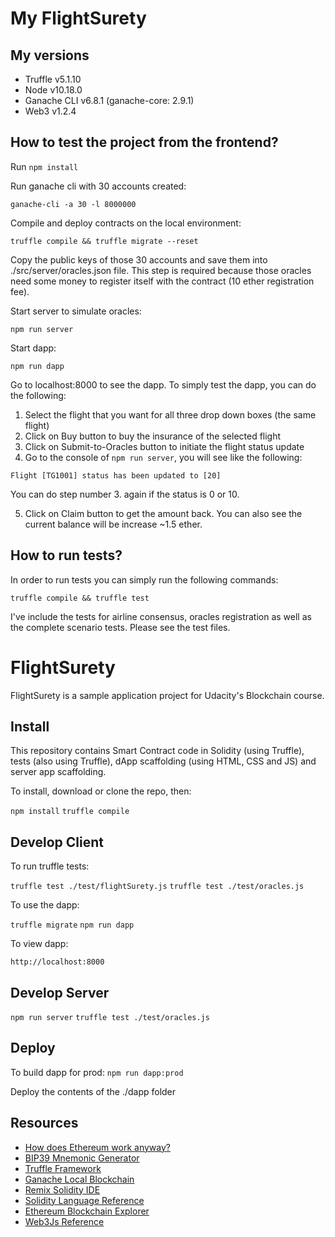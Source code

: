 # My FlightSurety

## My versions

* Truffle v5.1.10
* Node v10.18.0
* Ganache CLI v6.8.1 (ganache-core: 2.9.1)
* Web3 v1.2.4

## How to test the project from the frontend?

Run `npm install`

Run ganache cli with 30 accounts created:

`ganache-cli -a 30 -l 8000000`

Compile and deploy contracts on the local environment:

`truffle compile && truffle migrate --reset`

Copy the public keys of those 30 accounts and save them into ./src/server/oracles.json file. This step is required because those oracles need some money to register itself with the contract (10 ether registration fee).

Start server to simulate oracles:

`npm run server`

Start dapp:

`npm run dapp`

Go to localhost:8000 to see the dapp. To simply test the dapp, you can do the following:
1. Select the flight that you want for all three drop down boxes (the same flight)
2. Click on Buy button to buy the insurance of the selected flight
3. Click on Submit-to-Oracles button to initiate the flight status update
4. Go to the console of `npm run server`, you will see like the following:

`Flight [TG1001] status has been updated to [20]`

You can do step number 3. again if the status is 0 or 10.

5. Click on Claim button to get the amount back. You can also see the current balance will be increase ~1.5 ether.

## How to run tests?

In order to run tests you can simply run the following commands:

`truffle compile && truffle test`

I've include the tests for airline consensus, oracles registration as well as the complete scenario tests. Please see the test files.

# FlightSurety

FlightSurety is a sample application project for Udacity's Blockchain course.

## Install

This repository contains Smart Contract code in Solidity (using Truffle), tests (also using Truffle), dApp scaffolding (using HTML, CSS and JS) and server app scaffolding.

To install, download or clone the repo, then:

`npm install`
`truffle compile`

## Develop Client

To run truffle tests:

`truffle test ./test/flightSurety.js`
`truffle test ./test/oracles.js`

To use the dapp:

`truffle migrate`
`npm run dapp`

To view dapp:

`http://localhost:8000`

## Develop Server

`npm run server`
`truffle test ./test/oracles.js`

## Deploy

To build dapp for prod:
`npm run dapp:prod`

Deploy the contents of the ./dapp folder


## Resources

* [How does Ethereum work anyway?](https://medium.com/@preethikasireddy/how-does-ethereum-work-anyway-22d1df506369)
* [BIP39 Mnemonic Generator](https://iancoleman.io/bip39/)
* [Truffle Framework](http://truffleframework.com/)
* [Ganache Local Blockchain](http://truffleframework.com/ganache/)
* [Remix Solidity IDE](https://remix.ethereum.org/)
* [Solidity Language Reference](http://solidity.readthedocs.io/en/v0.4.24/)
* [Ethereum Blockchain Explorer](https://etherscan.io/)
* [Web3Js Reference](https://github.com/ethereum/wiki/wiki/JavaScript-API)
